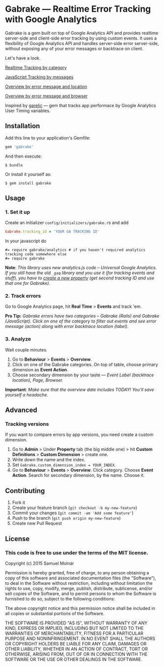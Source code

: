 # Gabrake &mdash; Realtime Error Tracking with Google Analytics

Gabrake is a gem built on top of Google Analytics API and provides realtime server-side and client-side error tracking by using custom events. It uses a flexibility of Google Analytics API and handles server-side error server-side, without exposing any of your error messages or backtrace on client.

Let's have a look.

[Realtime Tracking by category](https://www.dropbox.com/s/k0bhpd1f90hhe6e/gabrake-realtime.png?dl=0)

[JavaScript Tracking by messages](https://www.dropbox.com/s/8pa1j5vujcma9oq/gabrake-js.png?dl=0)

[Overview by error message and location](https://www.dropbox.com/s/hrmyy9cgo1jkclw/gabrake-overview.png?dl=0)

[Overview by error message and browser](https://www.dropbox.com/s/q736nd92vzz5r4a/gabrake-overview-by-browser.png?dl=0)

Inspired by [garelic](https://github.com/jsuchal/garelic) &mdash; gem that tracks app performace by Google Analytics User Timing variables.

## Installation

Add this line to your application's Gemfile:

```ruby
gem 'gabrake'
```

And then execute:

    $ bundle

Or install it yourself as:

    $ gem install gabrake

## Usage

### 1. Set it up

Create an initializer `config/initializers/gabrake.rb` and add

```ruby
Gabrake.tracking_id = 'YOUR GA TRACKING ID'
```

In your javascript do

```coffeecript
#= require gabrake/analytics # if you haven't required analytics tracking code somewhere else
#= require gabrake
```

**Note**: *This library uses new analytics.js code &ndash; Universal Google Analytics. If you still have the old `_gaq` library and you use it (for tracking events and stuff), you have to [create a new property](http://stackoverflow.com/a/20690546/1691413) (get second tracking ID and use that one for Gabrake).*

### 2. Track errors

Go to Google Analytics page, hit **Real Time** > **Events** and track 'em.

**Pro Tip:** *Gabrake errors have two categories &ndash; Gabrake (Rails) and Gabrake (JavaScript). Click on one of the category to filter out events and see error message (action) along with error backtrace location (label).*

### 3. Analyze

Wait couple minutes.

1. Go to **Behaviour** > **Events** > **Overview**. 
2. Click on one of the Gabrake categories. On top of table, choose primary dimension as **Event Action**. 
3. Choose secondary dimension by your taste &mdash; *Event Label (backtrace location), Page, Browser.*

**Important**: *Make sure that the overview date includes TODAY! You'll save yourself a headache.*

## Advanced

### Tracking versions

If you want to compare errors by app versions, you need create a custom dimension. 

1. Go to **Admin** > Under **Property** tab (the big middle one) > hit **Custom Definitions** > **Custom Dimension** > create one.
2. Write down the name and the index. 
3. Set `Gabrake.custom_dimension_index = YOUR_INDEX`.
3. Go to **Behaviour** > **Events** > **Overview**. Click category. Choose **Event Action**. Search for secondary dimension, by the name. Choose it.


## Contributing

1. Fork it
2. Create your feature branch (`git checkout -b my-new-feature`)
3. Commit your changes (`git commit -am 'Add some feature'`)
4. Push to the branch (`git push origin my-new-feature`)
5. Create new Pull Request

## License

### This code is free to use under the terms of the MIT license.

Copyright (c) 2015 Samuel Molnár

Permission is hereby granted, free of charge, to any person obtaining a copy of this software and associated documentation files (the "Software"), to deal in the Software without restriction, including without limitation the rights to use, copy, modify, merge, publish, distribute, sublicense, and/or sell copies of the Software, and to permit persons to whom the Software is furnished to do so, subject to the following conditions:

The above copyright notice and this permission notice shall be included in all copies or substantial portions of the Software.

THE SOFTWARE IS PROVIDED "AS IS", WITHOUT WARRANTY OF ANY KIND, EXPRESS OR IMPLIED, INCLUDING BUT NOT LIMITED TO THE WARRANTIES OF MERCHANTABILITY, FITNESS FOR A PARTICULAR PURPOSE AND NONINFRINGEMENT. IN NO EVENT SHALL THE AUTHORS OR COPYRIGHT HOLDERS BE LIABLE FOR ANY CLAIM, DAMAGES OR OTHER LIABILITY, WHETHER IN AN ACTION OF CONTRACT, TORT OR OTHERWISE, ARISING FROM, OUT OF OR IN CONNECTION WITH THE SOFTWARE OR THE USE OR OTHER DEALINGS IN THE SOFTWARE.
